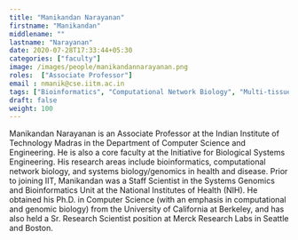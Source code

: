 ```yaml
---
title: "Manikandan Narayanan"
firstname: "Manikandan"
middlename: ""
lastname: "Narayanan"
date: 2020-07-28T17:33:44+05:30
categories: ["faculty"]
image: /images/people/manikandannarayanan.png
roles:  ["Associate Professor"]
email : nmanik@cse.iitm.ac.in
tags: ["Bioinformatics", "Computational Network Biology", "Multi-tissue Genomics", "Single-cell Analysis"]
draft: false
weight: 100
---
```



Manikandan Narayanan is an Associate Professor at the Indian Institute of Technology Madras in the Department of Computer Science and Engineering. He is also a core faculty at the Initiative for Biological Systems Engineering. His research areas include bioinformatics, computational network biology, and systems biology/genomics in health and disease. Prior to joining IIT, Manikandan was a Staff Scientist in the Systems Genomics and Bioinformatics Unit at the National Institutes of Health (NIH). He obtained his Ph.D. in Computer Science (with an emphasis in computational and genomic biology) from the University of California at Berkeley, and has also held a Sr. Research Scientist position at Merck Research Labs in Seattle and Boston.